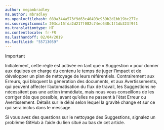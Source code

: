 ```yaml
---
author: meganbradley
ms.author: mbradley
ms.openlocfilehash: 089a344a573f9d63c40493c939b2d1bb19bc277e
ms.sourcegitcommit: 203ca15fda2d217f082c74ec648c1f1db323f9f1
ms.translationtype: HT
ms.contentlocale: fr-FR
ms.lasthandoff: 02/04/2019
ms.locfileid: "55713059"
---
```

> [!IMPORTANT]
> Initialement, cette règle est activée en tant que « Suggestion » pour donner aux équipes en charge du contenu le temps de juger l’impact et de développer un plan de nettoyage de leurs référentiels. Contrairement aux Erreurs, qui bloquent la génération des documents, et aux Avertissements, qui peuvent affecter l’automatisation du flux de travail, les Suggestions ne nécessitent pas une action immédiate, mais nous vous conseillons de les corriger dès que possible, avant qu’elles ne passent à l’état Erreur ou Avertissement. Détails sur le délai selon lequel la gravité change et sur ce qui sera inclus dans le message.
>
> Si vous avez des questions sur le nettoyage des Suggestions, signalez un problème GitHub à l’aide du lien situé au bas de cet article.